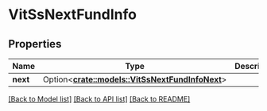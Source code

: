 # VitSsNextFundInfo

## Properties

Name | Type | Description | Notes
------------ | ------------- | ------------- | -------------
**next** | Option<[**crate::models::VitSsNextFundInfoNext**](VitSSNextFundInfo_next.md)> |  | [optional]

[[Back to Model list]](../README.md#documentation-for-models) [[Back to API list]](../README.md#documentation-for-api-endpoints) [[Back to README]](../README.md)


